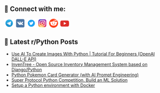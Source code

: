 ## 🔎 Connect with me:
[<img src="https://github.com/bullbesh/bullbesh/blob/main/images/Telegram.png" width="32" height="32" />](https://t.me/bullbesh)
[<img src="https://github.com/bullbesh/bullbesh/blob/main/images/VK.png" width="32" height="32" />](https://vk.com/bullbesh)
[<img src="https://github.com/bullbesh/bullbesh/blob/main/images/Twitter.png" width="32" height="32" />](https://twitter.com/bullbesh1)
[<img src="https://github.com/bullbesh/bullbesh/blob/main/images/Instagram.png" width="32" height="32" />](https://www.instagram.com/bullbesh)
[<img src="https://github.com/bullbesh/bullbesh/blob/main/images/Reddit.png" width="32" height="32" />](https://www.reddit.com/user/bullbesh)
[<img src="https://github.com/bullbesh/bullbesh/blob/main/images/YouTube.png" width="32" height="32" />](https://www.youtube.com/channel/UCtfjRs6uzgq5mfm8S06WTcg)

## 📕 Latest r/Python Posts
<!-- BLOG-POST-LIST:START -->
- [Use AI To Create Images With Python | Tutorial For Beginners &lpar;OpenAI DALL-E API&rpar;](https://www.reddit.com/r/Python/comments/10jjatr/use_ai_to_create_images_with_python_tutorial_for/)
- [InvenTree - Open Source Inventory Management System based on Django/Python](https://www.reddit.com/r/Python/comments/10jhmaq/inventree_open_source_inventory_management_system/)
- [Python Pokemon Card Generator &lpar;with AI Prompt Engineering&rpar;](https://www.reddit.com/r/Python/comments/10jh9vz/python_pokemon_card_generator_with_ai_prompt/)
- [Super Protocol Python Competition. Build an ML Solution](https://www.reddit.com/r/Python/comments/10jgpcs/super_protocol_python_competition_build_an_ml/)
- [Setup a Python environment with Docker](https://www.reddit.com/r/Python/comments/10jfxx2/setup_a_python_environment_with_docker/)
<!-- BLOG-POST-LIST:END -->
